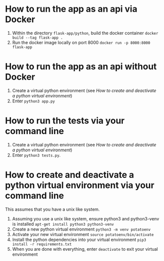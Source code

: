 # How to run the app as an api via Docker
1. Within the directory `flask-app/python`, build the docker container `docker build --tag flask-app .`
2. Run the docker image locally on port 8000 `docker run -p 8000:8000 flask-app`

# How to run the app as an api without Docker
1. Create a virtual python environment (see *How to create and deactivate a python virtual environment*)
2. Enter `python3 app.py`

# How to run the tests via your command line
1. Create a virtual python environment (see *How to create and deactivate a python virtual environment*)
2. Enter `python3 tests.py`.

# How to create and deactivate a python virtual environment via your command line
This assumes that you have a unix like system.

1. Assuming you use a unix like system, ensure python3 and python3-venv is installed `apt-get install python3 python3-venv`
2. Create a new python virtual environment `python3 -m venv potatoenv`
3. Activate your new virtual environment `source potatoenv/bin/activate`
4. Install the python dependencies into your virtual environment `pip3 install -r requirements.txt`
5. When you are done with everything, enter `deactivate` to exit your virtual environment